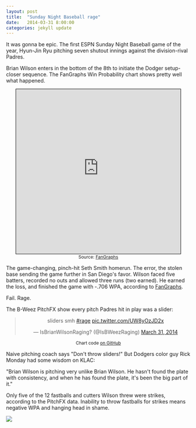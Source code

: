 ```yaml
---
layout: post
title:  "Sunday Night Baseball rage"
date:   2014-03-31 8:00:00
categories: jekyll update
---
```


It was gonna be epic. The first ESPN Sunday Night Baseball game of the year, Hyun-Jin Ryu pitching seven shutout innings against the division-rival Padres.

Brian Wilson enters in the bottom of the 8th to initiate the Dodger setup-closer sequence. The FanGraphs Win Probability chart shows pretty well what happened.

<div align="center">
<iframe src="http://www.fangraphs.com/graphframe.aspx?config=0&static=0&type=wins&num=0&h=450&w=450&date=2014-03-30&team=Padres&dh=0" frameborder="0" scrolling="no" height="450" width = "450" style="border:1px solid black;"></iframe><br /><span style="font-size:9pt;">Source: <a href="http://www.fangraphs.com/wins.aspx?date=2014-03-30&team=Padres&dh=0&season=2014">FanGraphs</a></span>
</div>

The game-changing, pinch-hit Seth Smith homerun. The error, the stolen base sending the game further in San Diego's favor. Wilson faced five batters, recorded no outs and allowed three runs (two earned). He earned the loss, and finished the game with -.706 WPA, according to [FanGraphs](http://www.fangraphs.com/wins.aspx?date=2014-03-30&team=Dodgers&dh=0&season=2014).

Fail. Rage.

The B-Weez PitchFX show every pitch Padres hit in play was a slider:

<div align="center">
<blockquote class="twitter-tweet" lang="en"><p>sliders smh <a href="https://twitter.com/search?q=%23rage&amp;src=hash">#rage</a> <a href="http://t.co/UW8yOzJD2x">pic.twitter.com/UW8yOzJD2x</a></p>&mdash; IsBrianWilsonRaging? (@IsBWeezRaging) <a href="https://twitter.com/IsBWeezRaging/statuses/450484976698421248">March 31, 2014</a></blockquote>
<script async src="//platform.twitter.com/widgets.js" charset="utf-8"></script>
<span style="font-size: 9pt;">Chart code <a href="https://github.com/danhillreports/isbrianwilsonraging/tree/master/data/2014-03-31-sunday-night">on GitHub</a></span>
</div>

Naive pitching coach says "Don't throw sliders!" But Dodgers color guy Rick Monday had some wisdom on KLAC:

"Brian Wilson is pitching very unlike Brian Wilson. He hasn't found the plate with consistency, and when he has found the plate, it's been the big part of it."

Only five of the 12 fastballs and cutters Wilson threw were strikes, according to the PitchFX data. Inability to throw fastballs for strikes means negative WPA and hanging head in shame.

<img class="img-center" src="http://isbrianwilsonraging.com/post-assets/2014-03-31-sunday-night/shame.gif">
